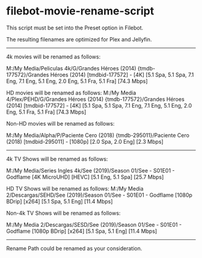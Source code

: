 # filebot-movie-rename-script

This script must be set into the Preset option in Filebot.

The resulting filenames are optimized for Plex and Jellyfin.

-----
4k movies will be renamed as follows:

M:/My Media/Peliculas 4k/G/Grandes Héroes (2014) {tmdb-177572}/Grandes Héroes (2014) [tmdbid-177572] - [4K] [5.1 Spa, 5.1 Spa, 7.1 Eng, 7.1 Eng, 5.1 Eng, 2.0 Eng, 5.1 Fra, 5.1 Fra] [74.3 Mbps]

HD movies will be renamed as follows:
M:/My Media 4/Plex/PEHD/G\/Grandes Héroes (2014) {tmdb-177572}/Grandes Héroes (2014) [tmdbid-177572] - [4K] [5.1 Spa, 5.1 Spa, 7.1 Eng, 7.1 Eng, 5.1 Eng, 2.0 Eng, 5.1 Fra, 5.1 Fra] [74.3 Mbps]

Non-HD movies will be renamed as follows:

M:/My Media/Alpha/P/Paciente Cero (2018) {tmdb-295011}/Paciente Cero (2018) [tmdbid-295011] - [1080p] [2.0 Spa, 2.0 Eng] [2.3 Mbps]

-----
4k TV Shows will be renamed as follows:

M:/My Media/Series Ingles 4k/See (2019)/Season 01/See - S01E01 - Godflame [4K MicroUHD] [HEVC] [5.1 Eng, 5.1 Spa] [25.7 Mbps]

HD TV Shows will be renamed as follows:
M:/My Media 2/Descargas/SEHD/See (2019)/Season 01/See - S01E01 - Godflame [1080p BDrip] [x264] [5.1 Spa, 5.1 Eng] [11.4 Mbps]

Non-4k TV Shows will be renamed as follows:

M:/My Media 2/Descargas/SESD/See (2019)/Season 01/See - S01E01 - Godflame [1080p BDrip] [x264] [5.1 Spa, 5.1 Eng] [11.4 Mbps]

----

Rename Path could be renamed as your consideration.
